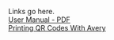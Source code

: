 Links go here.  
[User Manual - PDF](docs/usermanual.pdf)  
[Printing QR Codes With Avery](docs/printingqrcodes.pfg)
